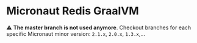 # Micronaut Redis GraalVM

:warning: **The master branch is not used anymore**. Checkout branches for each specific Micronaut minor version: `2.1.x`, `2.0.x`, `1.3.x`,...
